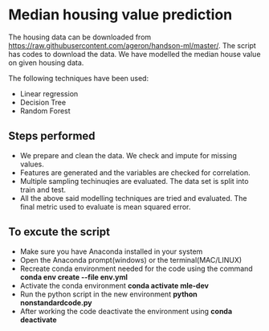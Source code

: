 # Median housing value prediction

The housing data can be downloaded from https://raw.githubusercontent.com/ageron/handson-ml/master/. The script has codes to download the data. We have modelled the median house value on given housing data. 

The following techniques have been used: 

 - Linear regression
 - Decision Tree
 - Random Forest

## Steps performed
 - We prepare and clean the data. We check and impute for missing values.
 - Features are generated and the variables are checked for correlation.
 - Multiple sampling techinuqies are evaluated. The data set is split into train and test.
 - All the above said modelling techniques are tried and evaluated. The final metric used to evaluate is mean squared error.

## To excute the script
- Make sure you have Anaconda installed in your system
- Open the Anaconda prompt(windows) or the terminal(MAC/LINUX)
- Recreate conda environment needed for the code using the command
   **conda env create --file env.yml**
- Activate the conda environment **conda activate mle-dev**
- Run the python script in the new environment **python nonstandardcode.py**
- After working the code deactivate the environment using **conda deactivate**